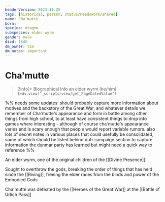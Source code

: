 ```yaml
---
headerVersion: 2023.11.25
tags: [historical, person, status/needswork/shared]
name: Cha'mutte
born:
species: dragon
subspecies: elder wyrm
gender: male
died: 1545
dm_owner: tim
dm_notes: important
---
```

# Cha'mutte
>[!info]+ Biographical Info
> an elder wyrm (he/him)
> `$=dv.view("_scripts/view/get_PageDatedValue")`

%% needs some updates: should probably capture more information about motives and the backstory of the Great War, and whatever details we remember of Cha'mutte's appearance and form in battle among other things from high school, to at least have consistent things to drop into games where interesting - although of course cha'mutte's appearance varies and is scary enough that people would report variable rumors. also lots of secret notes in various places that could usefully be consolidated, some of which should be listed behind dufr campaign section to capture information the dunmar party has learned but might need a quick way to reference %%

An elder wyrm, one of the original children of the [[Divine Presence]]. 

Sought to overthrow the gods, breaking the order of things that has held since the [[Riving]], freeing the elder races from the binds and power of the Embodied Gods. 

Cha'mutte was defeated by the [[Heroes of the Great War]] at the [[Battle of Urlich Pass]]